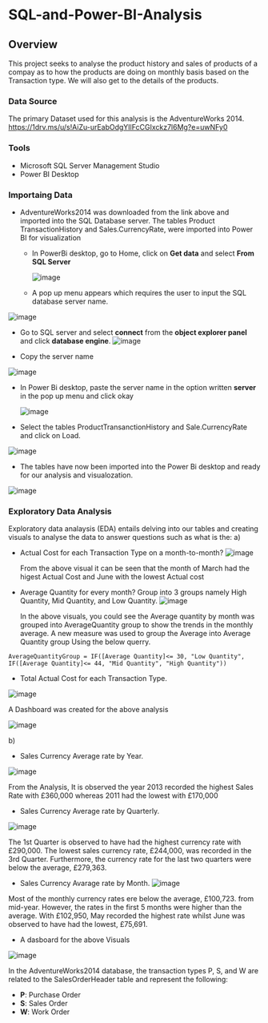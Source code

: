 # SQL-and-Power-BI-Analysis

## Overview

This project seeks to analyse the product history and sales of products of a compay as to how the products are doing on monthly basis based on the Transaction type. We will also get to the details of the products.

### Data Source

The primary Dataset used for this analysis is the AdventureWorks 2014. 
https://1drv.ms/u/s!AiZu-urEabOdgYIlFcCGIxckz7l6Mg?e=uwNFy0  
### Tools

- Microsoft SQL Server Management Studio
- Power BI Desktop

### Importaing Data

- AdventureWorks2014 was downloaded from the link above and imported into the SQL Database server.
  The tables Product TransactionHistory and Sales.CurrencyRate,  were imported into Power BI for visualization
  - In PowerBi desktop, go to Home, click on **Get data** and select **From SQL Server**

    ![image](https://github.com/MYZDEE/SQL-and-Power-BI-Analysis/assets/128803445/6e3b393a-119a-497a-b2d6-2f84511ca8c0)<p>

  - A pop up menu appears which requires the user to input the SQL database server name.
    
![image](https://github.com/MYZDEE/SQL-and-Power-BI-Analysis/assets/128803445/c5472450-6ce9-40b1-8955-e459ea8c07ec)<p>

- Go to SQL server and select **connect** from the **object explorer panel** and click **database engine**.
  ![image](https://github.com/MYZDEE/SQL-and-Power-BI-Analysis/assets/128803445/f567dc50-a040-43a8-8f36-3eb46d6aea34)<p>

- Copy the server name

![image](https://github.com/MYZDEE/SQL-and-Power-BI-Analysis/assets/128803445/4669698e-e9f3-42ca-a562-50ad7136c029)<p>

- In Power Bi desktop, paste the server name in the option written **server** in the pop up menu and click okay

  ![image](https://github.com/MYZDEE/SQL-and-Power-BI-Analysis/assets/128803445/13afa2d6-784c-49ea-8963-7351a7a66d88)<p>

- Select the tables ProductTransanctionHistory and Sale.CurrencyRate and click on Load.

![image](https://github.com/MYZDEE/SQL-and-Power-BI-Analysis/assets/128803445/f25d0297-66b6-4da7-9474-9ac4952dbf35)<p>
- The tables have now been imported into the Power Bi desktop and ready for our analysis and visualozation.

![image](https://github.com/MYZDEE/SQL-and-Power-BI-Analysis/assets/128803445/6a97f9d0-3c79-41c7-9117-893ee2f4bef0)<p>

### Exploratory Data Analysis

Exploratory data analaysis (EDA) entails delving into our tables and creating visuals to analyse the data to answer questions such as what is the:
a)
- Actual Cost for each Transaction Type on a month-to-month?
 ![image](https://github.com/MYZDEE/SQL-and-Power-BI-Analysis/assets/128803445/8cc0c842-a63d-4fa2-bb2d-474ee3bf4194)<p>
  From the above visual it can be seen that the month of March had the higest Actual Cost and June with the lowest Actual cost

- Average Quantity for every month? Group into 3 groups namely High Quantity, Mid Quantity, and Low Quantity.
 ![image](https://github.com/MYZDEE/SQL-and-Power-BI-Analysis/assets/128803445/6d92a76e-30d2-45d8-8f37-8c97950f9f4c)<p>
In the above visuals, you could see the Average quantity by month was grouped into AverageQuantity group to show the trends in the monthly average. A new measure was used to group  the Average into Average Quantity group Using the below querry.
 ```
AverageQuantityGroup = IF([Average Quantity]<= 30, "Low Quantity", IF([Average Quantity]<= 44, "Mid Quantity", "High Quantity"))
```
- Total Actual Cost for each Transaction Type.<p>
  

![image](https://github.com/MYZDEE/SQL-and-Power-BI-Analysis/assets/128803445/99f6306f-dac6-4502-b65f-a0ed907209c6)<p>

 A Dashboard was created for the above analysis<p>
 

![image](https://github.com/MYZDEE/SQL-and-Power-BI-Analysis/assets/128803445/67b1072e-fb2b-458d-80da-eb110d9df656)<p>

b)
- Sales Currency Average rate by Year.
  
![image](https://github.com/MYZDEE/SQL-and-Power-BI-Analysis/assets/128803445/9bab41fb-ffbb-4c14-b2fe-7e51c14341b0)<p>

From the Analysis, It is observed the year 2013 recorded the highest Sales Rate with £360,000 whereas 2011 had the lowest with £170,000

- Sales Currency Average rate by Quarterly.
 
![image](https://github.com/MYZDEE/SQL-and-Power-BI-Analysis/assets/128803445/d1a22433-2de0-41ab-a0d5-1b2f3e88e09c)<p>

The 1st Quarter is observed to have had the highest currency rate with £290,000. The lowest sales currency rate, £244,000, was recorded in the 3rd Quarter. Furthermore, the currency rate for the last two quarters were below the average, £279,363.
 
- Sales Currency Avarage rate by Month.
![image](https://github.com/MYZDEE/SQL-and-Power-BI-Analysis/assets/128803445/42727f58-15bb-4cd3-990a-e9139b5fb32b)<p>

Most of the monthly currency rates ere below the average, £100,723. from mid-year. However, the rates in the first 5 months were higher than the average. With £102,950, May recorded the highest rate whilst June was observed to have had the lowest, £75,691.

- A dasboard for the above Visuals
  
 ![image](https://github.com/MYZDEE/SQL-and-Power-BI-Analysis/assets/128803445/3b1b9777-9d2e-4687-8c7f-9a55d2f2a7c2)<p>

In the AdventureWorks2014 database, the transaction types P, S, and W are related to the SalesOrderHeader table and represent the following:

- **P**: Purchase Order
- **S**: Sales Order
- **W**: Work Order




  

 
  



